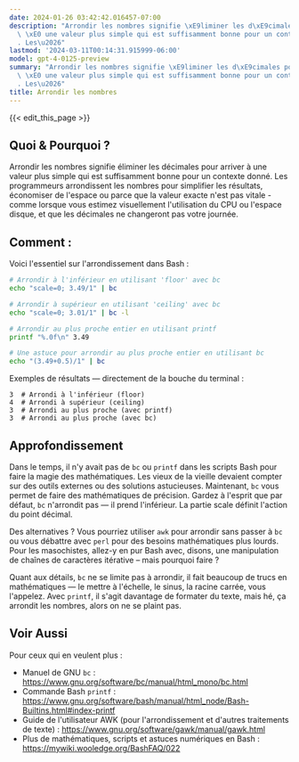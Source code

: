 ```yaml
---
date: 2024-01-26 03:42:42.016457-07:00
description: "Arrondir les nombres signifie \xE9liminer les d\xE9cimales pour arriver\
  \ \xE0 une valeur plus simple qui est suffisamment bonne pour un contexte donn\xE9\
  . Les\u2026"
lastmod: '2024-03-11T00:14:31.915999-06:00'
model: gpt-4-0125-preview
summary: "Arrondir les nombres signifie \xE9liminer les d\xE9cimales pour arriver\
  \ \xE0 une valeur plus simple qui est suffisamment bonne pour un contexte donn\xE9\
  . Les\u2026"
title: Arrondir les nombres
---
```


{{< edit_this_page >}}

## Quoi & Pourquoi ?

Arrondir les nombres signifie éliminer les décimales pour arriver à une valeur plus simple qui est suffisamment bonne pour un contexte donné. Les programmeurs arrondissent les nombres pour simplifier les résultats, économiser de l'espace ou parce que la valeur exacte n'est pas vitale - comme lorsque vous estimez visuellement l'utilisation du CPU ou l'espace disque, et que les décimales ne changeront pas votre journée.

## Comment :

Voici l'essentiel sur l'arrondissement dans Bash :

```Bash
# Arrondir à l'inférieur en utilisant 'floor' avec bc
echo "scale=0; 3.49/1" | bc

# Arrondir à supérieur en utilisant 'ceiling' avec bc
echo "scale=0; 3.01/1" | bc -l

# Arrondir au plus proche entier en utilisant printf
printf "%.0f\n" 3.49

# Une astuce pour arrondir au plus proche entier en utilisant bc
echo "(3.49+0.5)/1" | bc
```

Exemples de résultats — directement de la bouche du terminal :

```
3  # Arrondi à l'inférieur (floor)
4  # Arrondi à supérieur (ceiling)
3  # Arrondi au plus proche (avec printf)
3  # Arrondi au plus proche (avec bc)
```

## Approfondissement

Dans le temps, il n'y avait pas de `bc` ou `printf` dans les scripts Bash pour faire la magie des mathématiques. Les vieux de la vieille devaient compter sur des outils externes ou des solutions astucieuses. Maintenant, `bc` vous permet de faire des mathématiques de précision. Gardez à l'esprit que par défaut, `bc` n'arrondit pas — il prend l'inférieur. La partie scale définit l'action du point décimal.

Des alternatives ? Vous pourriez utiliser `awk` pour arrondir sans passer à `bc` ou vous débattre avec `perl` pour des besoins mathématiques plus lourds. Pour les masochistes, allez-y en pur Bash avec, disons, une manipulation de chaînes de caractères itérative – mais pourquoi faire ?

Quant aux détails, `bc` ne se limite pas à arrondir, il fait beaucoup de trucs en mathématiques — le mettre à l'échelle, le sinus, la racine carrée, vous l'appelez. Avec `printf`, il s'agit davantage de formater du texte, mais hé, ça arrondit les nombres, alors on ne se plaint pas.

## Voir Aussi

Pour ceux qui en veulent plus :

- Manuel de GNU `bc` : https://www.gnu.org/software/bc/manual/html_mono/bc.html
- Commande Bash `printf` : https://www.gnu.org/software/bash/manual/html_node/Bash-Builtins.html#index-printf
- Guide de l'utilisateur AWK (pour l'arrondissement et d'autres traitements de texte) : https://www.gnu.org/software/gawk/manual/gawk.html
- Plus de mathématiques, scripts et astuces numériques en Bash : https://mywiki.wooledge.org/BashFAQ/022
